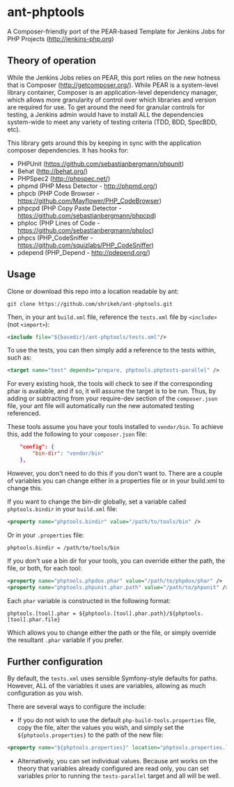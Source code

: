ant-phptools
================

A Composer-friendly port of the PEAR-based Template for Jenkins Jobs for PHP Projects (http://jenkins-php.org)

## Theory of operation

While the Jenkins Jobs relies on PEAR, this port relies on the new hotness that is Composer (http://getcomposer.org/).
While PEAR is a system-level library container, Composer is an application-level dependency manager, which allows more granularity of control over which libraries and version are required for use.
To get around the need for granular controls for testing, a Jenkins admin would have to install ALL the dependencies system-wide to meet any variety of testing criteria (TDD, BDD, SpecBDD, etc).

This library gets around this by keeping in sync with the application composer dependencies. It has hooks for:

* PHPUnit (https://github.com/sebastianbergmann/phpunit)
* Behat (http://behat.org/)
* PHPSpec2 (http://phpspec.net/)
* phpmd (PHP Mess Detector - http://phpmd.org/)
* phpcb (PHP Code Browser - https://github.com/Mayflower/PHP_CodeBrowser)
* phpcpd (PHP Copy Paste Detector - https://github.com/sebastianbergmann/phpcpd)
* phploc (PHP Lines of Code - https://github.com/sebastianbergmann/phploc)
* phpcs (PHP_CodeSniffer - https://github.com/squizlabs/PHP_CodeSniffer)
* pdepend (PHP_Depend - http://pdepend.org/)


## Usage

Clone or download this repo into a location readable by ant:

```shell
git clone https://github.com/shrikeh/ant-phptools.git
```

Then, in your ant `build.xml` file, reference the `tests.xml` file by `<include>` (not `<import>`):

```xml
<include file="${basedir}/ant-phptools/tests.xml"/>
```

To use the tests, you can then simply add a reference to the tests within, such as:
```xml
<target name="test" depends="prepare, phptools.phptests-parallel" />
```

For every existing hook, the tools will check to see if the corresponding phar is available, and if so, it will assume the target is to be run. Thus, by adding or subtracting from your require-dev section of the `composer.json` file, your ant file will automatically run the new automated testing referenced.

These tools assume you have your tools installed to `vendor/bin`. To achieve this, add the following to your `composer.json` file:

```json
    "config": {
        "bin-dir": "vendor/bin"
    },

```
However, you don't need to do this if you don't want to. There are a couple of variables you can change either in a properties file or in your build.xml to change this.

If you want to change the bin-dir globally, set a variable called `phptools.bindir` in your `build.xml` file:

```xml
<property name="phptools.bindir" value="/path/to/tools/bin" />
```

Or in your `.properties` file:
```
phptools.bindir = /path/to/tools/bin
```

If you don't use a bin dir for your tools, you can override either the path, the file, or both, for each tool:

```xml
<property name="phptools.phpdox.phar" value="/path/to/phpdox/phar" />
<property name="phptools.phpunit.phar.path" value="/path/to/phpunit" />
```
Each `phar` variable is constructed in the following format:

```
phptools.[tool].phar = ${phptools.[tool].phar.path}/${phptools.[tool].phar.file}

```

Which allows you to change either the path or the file, or simply override the resultant `.phar` variable if you prefer.


## Further configuration
By default, the `tests.xml` uses sensible Symfony-style defaults for paths. However, ALL of the variables it uses are variables, allowing as much configuration as you wish.

There are several ways to configure the include:

* If you do not wish to use the default `php-build-tools.properties` file, copy the file, alter the values you wish, and simply set the `${phptools.properties}` to the path of the new file:

```xml
<property name="${phptools.properties}" location="phptools.properties.local" />
```
* Alternatively, you can set individual values. Because ant works on the theory that variables already configured are read only, you can set variables prior to running the `tests-parallel` target and all will be well.




